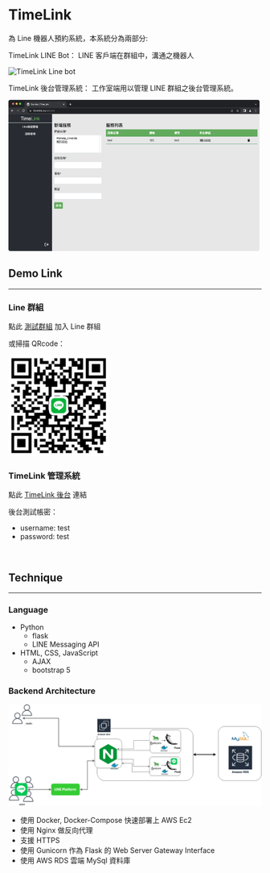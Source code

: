 # TimeLink

為 Line 機器人預約系統，本系統分為兩部分:

TimeLink LINE Bot： LINE 客戶端在群組中，溝通之機器人

![TimeLink Line bot](./img/demo_bot.gif)

TimeLink 後台管理系統： 工作室端用以管理 LINE 群組之後台管理系統。

<img src="./img/demo_web.png" alt="TimeLink Web" width="500" height="300">

<br>

## Demo Link

---

### Line 群組

點此 [測試群組](https://line.me/ti/g/AkOrb1nN4N) 加入 Line 群組

或掃描 QRcode：

<img src="./img/test_group_qr.JPG" alt="Group QRcode" width="200" height="200">

### TimeLink 管理系統

點此 [TimeLink 後台](https://timelink.cc) 連結

後台測試帳密：

-   username: test
-   password: test

<br>

## Technique

---

### Language

-   Python
    -   flask
    -   LINE Messaging API
-   HTML, CSS, JavaScript
    -   AJAX
    -   bootstrap 5

### Backend Architecture

<img src="./img/Backend_Architecture.png" alt="Backend Architecture" >

-   使用 Docker, Docker-Compose 快速部署上 AWS Ec2
-   使用 Nginx 做反向代理
-   支援 HTTPS
-   使用 Gunicorn 作為 Flask 的 Web Server Gateway Interface
-   使用 AWS RDS 雲端 MySql 資料庫
